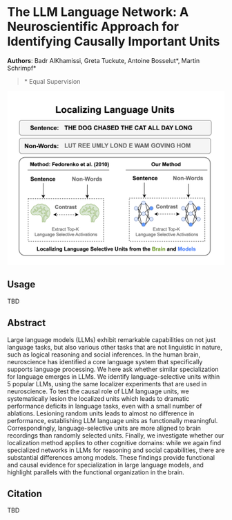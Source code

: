 # The LLM Language Network: A Neuroscientific Approach for Identifying Causally Important Units
**Authors**: Badr AlKhamissi, Greta Tuckute, Antoine Bosselut*, Martin Schrimpf*
> \* Equal Supervision

<div style='text-align: center'>
<img src='assets/language-localization.png'></img>
</div>

## Usage
TBD


## Abstract

Large language models (LLMs) exhibit remarkable capabilities on not just language tasks, but also various other tasks that are not linguistic in nature, such as logical reasoning and social inferences. In the human brain, neuroscience has identified a core language system that specifically supports language processing. We here ask whether similar specialization for language emerges in LLMs. We identify language-selective units within 5 popular LLMs, using the same localizer experiments that are used in neuroscience. To test the causal role of LLM language units, we systematically lesion the localized units which leads to dramatic performance deficits in language tasks, even with a small number of ablations. Lesioning random units leads to almost no difference in performance, establishing LLM language units as functionally meaningful. Correspondingly, language-selective units are more aligned to brain recordings than randomly selected units. Finally, we investigate whether our localization method applies to other cognitive domains: while we again find specialized networks in LLMs for reasoning and social capabilities, there are substantial differences among models. These findings provide functional and causal evidence for specialization in large language models, and highlight parallels with the functional organization in the brain.

## Citation 
TBD